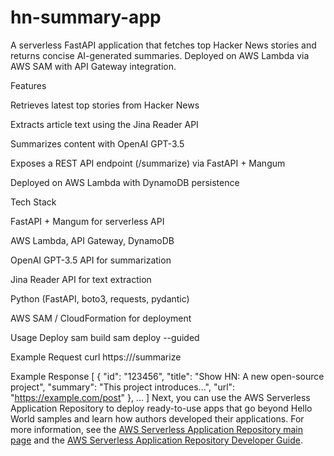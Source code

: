 # hn-summary-app

A serverless FastAPI application that fetches top Hacker News
 stories and returns concise AI-generated summaries. Deployed on AWS Lambda via AWS SAM with API Gateway integration.

Features

Retrieves latest top stories from Hacker News

Extracts article text using the Jina Reader API

Summarizes content with OpenAI GPT-3.5

Exposes a REST API endpoint (/summarize) via FastAPI + Mangum

Deployed on AWS Lambda with DynamoDB persistence

Tech Stack

FastAPI + Mangum for serverless API

AWS Lambda, API Gateway, DynamoDB

OpenAI GPT-3.5 API for summarization

Jina Reader API for text extraction

Python (FastAPI, boto3, requests, pydantic)

AWS SAM / CloudFormation for deployment

Usage
Deploy
sam build
sam deploy --guided

Example Request
curl https://<api-endpoint>/summarize

Example Response
[
  {
    "id": "123456",
    "title": "Show HN: A new open-source project",
    "summary": "This project introduces...",
    "url": "https://example.com/post"
  },
  ...
]
Next, you can use the AWS Serverless Application Repository to deploy ready-to-use apps that go beyond Hello World samples and learn how authors developed their applications. For more information, see the [AWS Serverless Application Repository main page](https://aws.amazon.com/serverless/serverlessrepo/) and the [AWS Serverless Application Repository Developer Guide](https://docs.aws.amazon.com/serverlessrepo/latest/devguide/what-is-serverlessrepo.html).
